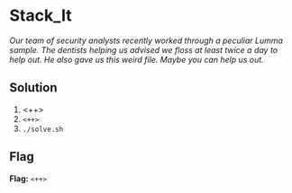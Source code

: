 # Stack_It
*Our team of security analysts recently worked through a peculiar Lumma sample. The dentists helping us advised we floss at least twice a day to help out. He also gave us this weird file. Maybe you can help us out.*

## Solution
1. <++>
2. `<++>`
3. `./solve.sh`


## Flag
**Flag:** `<++>`
